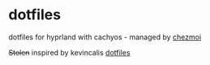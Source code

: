 # dotfiles

dotfiles for hyprland with cachyos - managed by [chezmoi](https://www.chezmoi.io/)

~~Stolen~~ inspired by kevincalis [dotfiles](https://github.com/kevincali/dotfiles)
